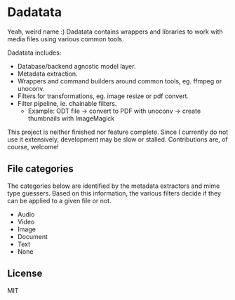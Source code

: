 # Dadatata

Yeah, weird name :) Dadatata contains wrappers and libraries to work with media files using various common tools.

Dadatata includes:

* Database/backend agnostic model layer.
* Metadata extraction.
* Wrappers and command builders around common tools, eg. ffmpeg or unoconv.
* Filters for transformations, eg. image resize or pdf convert.
* Filter pipeline, ie. chainable filters.
  * Example: ODT file -> convert to PDF with unoconv -> create thumbnails with ImageMagick

This project is neither finished nor feature complete. Since I currently do not use it extensively, development may be slow or stalled. Contributions are, of course, welcome!

## File categories

The categories below are identified by the metadata extractors and mime type guessers. Based on this information, the various filters decide if they can be applied to a given file or not.

* Audio
* Video
* Image
* Document
* Text
* None

## License

MIT